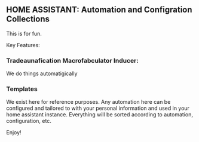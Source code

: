 ## HOME ASSISTANT: Automation and Configration Collections

This is for fun. 

Key Features:

### Tradeaunafication Macrofabculator Inducer: 
We do things automatigically

### Templates
We exist here for reference purposes. Any automation here can be configured and tailored to with your personal information and used in your home assistant instance.  Everything will be sorted according to automation, configuration, etc. 

Enjoy! 
